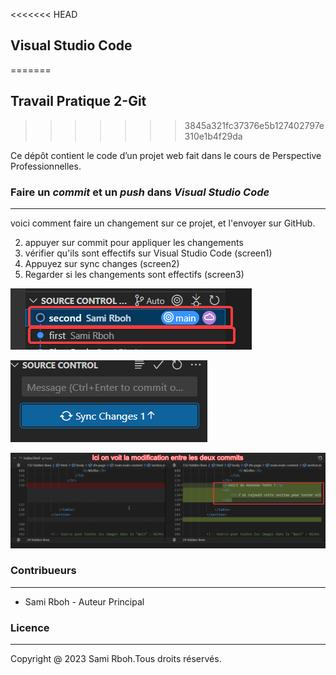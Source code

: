 <<<<<<< HEAD
## Visual Studio Code 
=======
## Travail Pratique 2-Git
>>>>>>> 3845a321fc37376e5b127402797e310e1b4f29da

 Ce dépôt contient le code d’un projet web fait dans le cours de Perspective Professionnelles.
 
 
 ### Faire un *commit* et un *push* dans *Visual Studio Code*   
 ---

voici comment faire un changement sur ce projet, et l'envoyer sur GitHub.

2.  appuyer sur commit pour appliquer les changements
3.  vérifier qu'ils sont effectifs sur Visual Studio Code (screen1)
1.  Appuyez sur sync changes (screen2)
4.  Regarder si les changements sont effectifs (screen3)


![ScreenShot](/screenshots.docs/screen1.png)


![ScreenShot](/screenshots.docs/screen2.png)


![ScreenShot](/screenshots.docs/screen3.png)

### Contribueurs
---

- Sami Rboh - Auteur Principal

### Licence
---

Copyright @ 2023 Sami Rboh.Tous droits réservés.
